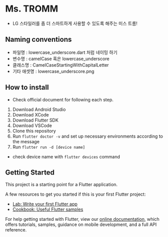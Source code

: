 # Ms. TROMM

- LG 스타일러를 좀 더 스마트하게 사용할 수 있도록 해주는 미스 트롬! 

## Naming conventions 

- 파일명 : lowercase_underscore.dart 처럼 네이밍 하기 
- 변수명 : camelCase 혹은 lowercase_underscore 
- 클래스명 : CamelCaseStartingWithCapitalLetter 
- 기타 애셋명 : lowercase_underscore.png 

## How to install 

- Check official document for following each step.

1. Download Android Studio
2. Download XCode
3. Download Flutter SDK
4. Download VSCode
5. Clone this repository
6. Run `flutter doctor -v` and set up necessary environments according to the message 
7. Run `flutter run -d [device name]` 
  - check device name with `flutter devices` command

## Getting Started

This project is a starting point for a Flutter application.

A few resources to get you started if this is your first Flutter project:

- [Lab: Write your first Flutter app](https://flutter.dev/docs/get-started/codelab)
- [Cookbook: Useful Flutter samples](https://flutter.dev/docs/cookbook)

For help getting started with Flutter, view our
[online documentation](https://flutter.dev/docs), which offers tutorials,
samples, guidance on mobile development, and a full API reference.
